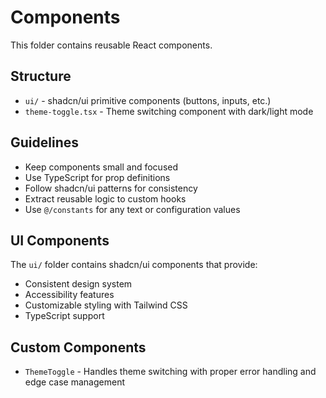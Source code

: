 # Components

This folder contains reusable React components.

## Structure

- `ui/` - shadcn/ui primitive components (buttons, inputs, etc.)
- `theme-toggle.tsx` - Theme switching component with dark/light mode

## Guidelines

- Keep components small and focused
- Use TypeScript for prop definitions
- Follow shadcn/ui patterns for consistency
- Extract reusable logic to custom hooks
- Use `@/constants` for any text or configuration values

## UI Components

The `ui/` folder contains shadcn/ui components that provide:

- Consistent design system
- Accessibility features
- Customizable styling with Tailwind CSS
- TypeScript support

## Custom Components

- `ThemeToggle` - Handles theme switching with proper error handling and edge case management

